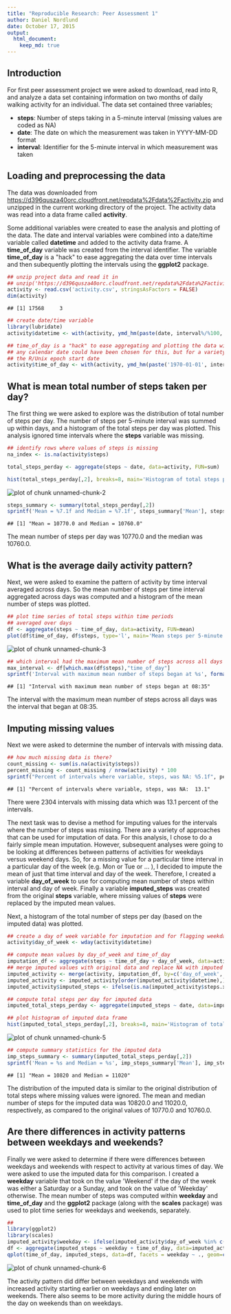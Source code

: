 ```yaml
---
title: "Reproducible Research: Peer Assessment 1"
author: Daniel Nordlund
date: October 17, 2015
output: 
  html_document:
    keep_md: true
---
```


## Introduction

For first peer assessment project we were asked to download, read into R, and analyze a data set containing information on two months of daily walking activity for an individual.  The data set contained three variables;

- **steps**: Number of steps taking in a 5-minute interval (missing values are coded as NA)
- **date**: The date on which the measurement was taken in YYYY-MM-DD format
- **interval**: Identifier for the 5-minute interval in which measurement was taken

## Loading and preprocessing the data

The data was downloaded from https://d396qusza40orc.cloudfront.net/repdata%2Fdata%2Factivity.zip and unzipped in the current working directory of the project.  The activity data was read into a data frame called **activity**.  

Some additional variables were created to ease the analysis and plotting of the data.  The date and interval variables were combined into a date/time variable called **datetime** and added to the activity data frame.  A **time_of_day** variable was created from the interval identifier.  The variable **time_of_day** is a "hack" to ease aggregating the data over time intervals and then subequently plotting the intervals using the **ggplot2** package.


```r
## unzip project data and read it in
## unzip('https://d396qusza40orc.cloudfront.net/repdata%2Fdata%2Factivity.zip')
activity <- read.csv('activity.csv', stringsAsFactors = FALSE)
dim(activity)
```

```
## [1] 17568     3
```

```r
## create date/time variable 
library(lubridate)
activity$datetime <- with(activity, ymd_hm(paste(date, interval%/%100, interval%%100, sep=':')))

## time_of_day is a "hack" to ease aggregating and plotting the data with ggplot2
## any calendar date could have been chosen for this, but for a variety of reasons I chose
## the R/Unix epoch start date
activity$time_of_day <- with(activity, ymd_hm(paste('1970-01-01', interval%/%100, interval%%100, sep=':')))
```

## What is mean total number of steps taken per day?

The first thing we were asked to explore was the distribution of total number of steps per day.  The number of steps per 5-minute interval was summed up within days, and a histogram of the total steps per day was plotted.  This analysis ignored time intervals where the **steps** variable was missing.


```r
## identify rows where values of steps is missing
na_index <- is.na(activity$steps)

total_steps_perday <- aggregate(steps ~ date, data=activity, FUN=sum)

hist(total_steps_perday[,2], breaks=8, main='Histogram of total steps per day', xlab='Total steps')
```

![plot of chunk unnamed-chunk-2](figure/unnamed-chunk-2-1.png) 

```r
steps_summary <- summary(total_steps_perday[,2])
sprintf('Mean = %7.1f and Median = %7.1f', steps_summary['Mean'], steps_summary['Median'])
```

```
## [1] "Mean = 10770.0 and Median = 10760.0"
```
The mean number of steps per day was 10770.0 and the median was 10760.0.


## What is the average daily activity pattern?

Next, we were asked to examine the pattern of activity by time interval averaged across days.  So the mean number of steps per time interval aggregated across days was computed and a histogram of the mean number of steps was plotted.


```r
## plot time series of total steps within time periods
## averaged over days
df <- aggregate(steps ~ time_of_day, data=activity, FUN=mean)
plot(df$time_of_day, df$steps, type='l', main='Mean steps per 5-minute interval across days', xlab='Time of day', ylab='Mean number of steps')
```

![plot of chunk unnamed-chunk-3](figure/unnamed-chunk-3-1.png) 

```r
## which interval had the maximum mean number of steps across all days
max_interval <- df[which.max(df$steps),"time_of_day"]
sprintf('Interval with maximum mean number of steps began at %s', format(max_interval,'%H:%M'))
```

```
## [1] "Interval with maximum mean number of steps began at 08:35"
```

The interval with the maximum mean number of steps across all days was the interval that began at 08:35. 


## Imputing missing values

Next we were asked to determine the number of intervals with missing data.  


```r
## how much missing data is there?
count_missing <- sum(is.na(activity$steps))
percent_missing <- count_missing / nrow(activity) * 100
sprintf("Percent of intervals where variable, steps, was NA: %5.1f", percent_missing)
```

```
## [1] "Percent of intervals where variable, steps, was NA:  13.1"
```

There were 2304 intervals with missing data which was  13.1 percent of the intervals. 

The next task was to devise a method for imputing values for the intervals where the number of steps was missing. There are a variety of approaches that can be used for imputation of data.  For this analysis, I chose to do a fairly simple mean imputation.  However, subsequent analyses were going to be looking at differences between patterns of activities for weekdays versus weekend days. So, for a missing value for a particular time interval in a particular day of the week (e.g. Mon or Tue or ... ), I decided to impute the mean of just that time interval and day of the week.  Therefore, I created a variable **day_of_week** to use for computing mean number of steps within interval and day of week. Finally a variable **imputed_steps** was created from the original **steps** variable, where missing values of **steps** were replaced by the imputed mean values.

Next, a histogram of the total number of steps per day (based on the imputed data) was plotted.


```r
## create a day of week variable for imputation and for flagging weekdays and weekends
activity$day_of_week <- wday(activity$datetime)

## compute mean values by day_of_week and time_of_day
imputation_df <- aggregate(steps ~ time_of_day + day_of_week, data=activity, FUN=mean)
## merge imputed values with original data and replace NA with imputed means
imputed_activity <- merge(activity, imputation_df, by=c('day_of_week','time_of_day'), all.x=TRUE) 
imputed_activity <- imputed_activity[order(imputed_activity$datetime),]
imputed_activity$imputed_steps <- ifelse(is.na(imputed_activity$steps.x), imputed_activity$steps.y, imputed_activity$steps.x)

## compute total steps per day for imputed data
imputed_total_steps_perday <- aggregate(imputed_steps ~ date, data=imputed_activity,  FUN=sum)

## plot histogram of imputed data frame
hist(imputed_total_steps_perday[,2], breaks=8, main='Histogram of total steps per day\nMissing data imputed by day of week and interval', xlab='Total steps')
```

![plot of chunk unnamed-chunk-5](figure/unnamed-chunk-5-1.png) 

```r
## compute summary statistics for the imputed data
imp_steps_summary <- summary(imputed_total_steps_perday[,2])
sprintf('Mean = %s and Median = %s', imp_steps_summary['Mean'], imp_steps_summary['Median'])
```

```
## [1] "Mean = 10820 and Median = 11020"
```

The distribution of the imputed data is similar to the original distribution of total steps where missing values were ignored. The mean and median number of steps for the imputed data was 10820.0 and 11020.0, respectively, as compared to the original values of 10770.0 and 10760.0.


## Are there differences in activity patterns between weekdays and weekends?

Finally we were asked to determine if there were differences between weekdays and weekends with respect to activity at various times of day.  We were asked to use the imputed data for this comparison.  I created a **weekday** variable that took on the value 'Weekend' if the day of the week was either a Saturday or a Sunday, and took on the value of 'Weekday' otherwise.  The mean number of steps was computed within **weekday** and **time_of_day** and the **ggplot2** package (along with the **scales** package) was used to plot time series for weekdays and weekends, separately.


```r
## 
library(ggplot2)
library(scales)
imputed_activity$weekday <- ifelse(imputed_activity$day_of_week %in% c(1,7), 'Weekend', 'Weekday')
df <- aggregate(imputed_steps ~ weekday + time_of_day, data=imputed_activity, FUN=mean)
qplot(time_of_day, imputed_steps, data=df, facets = weekday ~ ., geom=c('line'), xlab="Time of Day", ylab='Mean number of steps') + scale_x_datetime(breaks=date_breaks('2 hour'), labels=date_format('%H:%M')) + labs(title='Mean steps per 5-minute interval - Weekdays vs. Weekends')
```

![plot of chunk unnamed-chunk-6](figure/unnamed-chunk-6-1.png) 

The activity pattern did differ between weekdays and weekends with increased activity starting earlier on weekdays and ending later on weekends.  There also seems to be more activity during the middle hours of the day on weekends than on weekdays.
